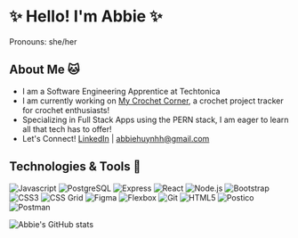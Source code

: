 # ✨ Hello! I'm Abbie ✨ 
Pronouns: she/her

## About Me 🐱
- I am a Software Engineering Apprentice at Techtonica
- I am currently working on [My Crochet Corner](https://github.com/abbiehuynh/my-crochet-corner), a crochet project tracker for crochet enthusiasts!
- Specializing in Full Stack Apps using the PERN stack, I am eager to learn all that tech has to offer!
- Let's Connect! [LinkedIn](https://www.linkedin.com/in/abbie-huynh/) | [abbiehuynhh@gmail.com](mailto:abbiehuynhh@gmail.com)

## Technologies & Tools 🌱
![Javascript](https://img.shields.io/badge/-JavaScript-F7DF1E?style=flat-square&logo=javascript&logoColor=000000) 
![PostgreSQL](https://img.shields.io/badge/-PostgreSQL-336791?style=flat-square&logo=postgresql&logoColor=ffffff)
![Express](https://img.shields.io/badge/-Express.js-000000?style=flat-square&logo=express&logoColor=ffffff)
![React](https://img.shields.io/badge/-React-61DAFB?style=flat-square&logo=react&logoColor=000000)
![Node.js](https://img.shields.io/badge/-Node.js-339933?style=flat-square&logo=node.js&logoColor=ffffff)
![Bootstrap](https://img.shields.io/badge/-Bootstrap-563D7C?style=flat-square&logo=bootstrap&logoColor=ffffff)
![CSS3](https://img.shields.io/badge/-CSS3-1572B6?style=flat-square&logo=css3&logoColor=ffffff)
![CSS Grid](https://img.shields.io/badge/-CSS%20Grid-FFF?style=flat-square&logo=css3&logoColor=1572B6)
![Figma](https://img.shields.io/badge/-Figma-F24E1E?style=flat-square&logo=figma&logoColor=ffffff)
![Flexbox](https://img.shields.io/badge/-Flexbox-FFF?style=flat-square&logo=css3&logoColor=1572B6)
![Git](https://img.shields.io/badge/-Git-F05032?style=flat-square&logo=git&logoColor=ffffff)
![HTML5](https://img.shields.io/badge/-HTML5-E34F26?style=flat-square&logo=html5&logoColor=ffffff)
![Postico](https://img.shields.io/badge/-Postico-5B6E9D?style=flat-square&logo=postgresql&logoColor=ffffff)
![Postman](https://img.shields.io/badge/-Postman-FF6C37?style=flat-square&logo=postman&logoColor=ffffff)

![Abbie's GitHub stats](https://github-readme-stats.vercel.app/api?username=abbiehuynh&theme=gotham&show_icons=true)

<!--

gruvbox_light

## Featured Projects 🌟
- [Cat Escape]( 

## Github Stats
![Abbie's Github Stats](https://github-readme-stats.vercel.app/api?abbiehuynh&show_icons=true&theme=radical)



Here are some ideas to get you started:

- 🔭 I’m currently working on ...
- 🌱 I’m currently learning ...
- 👯 I’m looking to collaborate on ...
- 🤔 I’m looking for help with ...
- 💬 Ask me about ...
- 📫 How to reach me: ...
- 😄 Pronouns: ...
- ⚡ Fun fact: ...
-->
